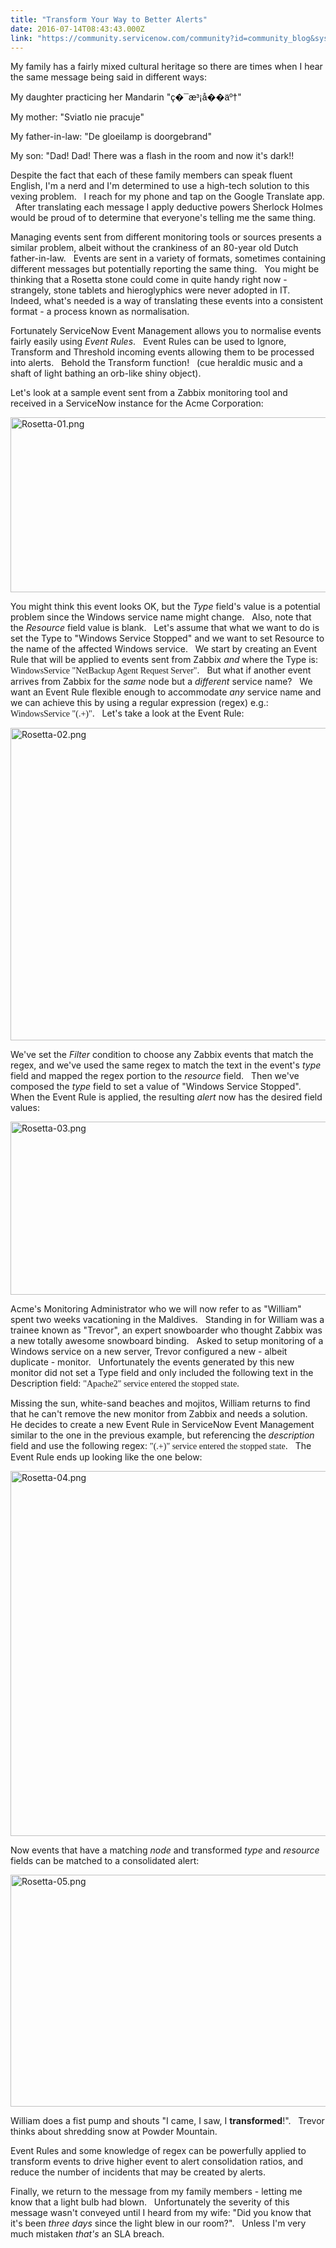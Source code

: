 ```yaml
---
title: "Transform Your Way to Better Alerts"
date: 2016-07-14T08:43:43.000Z
link: "https://community.servicenow.com/community?id=community_blog&sys_id=bacca265dbd0dbc01dcaf3231f961975"
---
```

<p>My family has a fairly mixed cultural heritage so there are times when I hear the same message being said in different ways:</p><p></p><p>My daughter practicing her Mandarin "<span style="color: #000000; font-family: Calibri, sans-serif;">ç�¯æ³¡å��äº†</span>"</p><p>My mother: "Sviatlo nie pracuje"</p><p>My father-in-law: "De gloeilamp is doorgebrand"</p><p>My son: "Dad! Dad! There was a flash in the room and now it's dark!!</p><p></p><p>Despite the fact that each of these family members can speak fluent English, I'm a nerd and I'm determined to use a high-tech solution to this vexing problem.   I reach for my phone and tap on the Google Translate app.   After translating each message I apply deductive powers Sherlock Holmes would be proud of to determine that everyone's telling me the same thing.</p><p></p><p>Managing events sent from different monitoring tools or sources presents a similar problem, albeit without the crankiness of an 80-year old Dutch father-in-law.   Events are sent in a variety of formats, sometimes containing different messages but potentially reporting the same thing.   You might be thinking that a Rosetta stone could come in quite handy right now - strangely, stone tablets and hieroglyphics were never adopted in IT.   Indeed, what's needed is a way of translating these events into a consistent format - a process known as normalisation.</p><p></p><p>Fortunately ServiceNow Event Management allows you to normalise events fairly easily using <em>Event Rules</em>.   Event Rules can be used to Ignore, Transform and Threshold incoming events allowing them to be processed into alerts.   Behold the Transform function!   (cue heraldic music and a shaft of light bathing an orb-like shiny object).</p><p></p><p>Let's look at a sample event sent from a Zabbix monitoring tool and received in a ServiceNow instance for the Acme Corporation:</p><p><img   alt="Rosetta-01.png" class="image-1 jive-image" src="5225ec0edbdc5304b322f4621f96191c.iix" style="width: 620px; height: 280px;"/></p><p>You might think this event looks OK, but the <em>Type</em> field's value is a potential problem since the Windows service name might change.   Also, note that the <em>Resource</em> field value is blank.   Let's assume that what we want to do is set the Type to "Windows Service Stopped" and we want to set Resource to the name of the affected Windows service.   We start by creating an Event Rule that will be applied to events sent from Zabbix <em>and</em> where the Type is: <span style="font-family: 'andale mono', times;">WindowsService "NetBackup Agent Request Server"</span>.   But what if another event arrives from Zabbix for the <em>same</em> node but a <em>different</em> service name?   We want an Event Rule flexible enough to accommodate <em>any</em> service name and we can achieve this by using a regular expression (regex) e.g.: <span style="font-family: 'andale mono', times;">WindowsService "(.+)"</span>.   Let's take a look at the Event Rule:</p><p><img   alt="Rosetta-02.png" class="image-2 jive-image" src="8904cc8edbd85fc068c1fb651f9619ed.iix" style="width: 620px; height: 500px;"/></p><p>We've set the <em>Filter</em> condition to choose any Zabbix events that match the regex, and we've used the same regex to match the text in the event's <em>type</em> field and mapped the regex portion to the <em>resource</em> field.   Then we've composed the <em>type</em> field to set a value of "Windows Service Stopped".   When the Event Rule is applied, the resulting <em>alert</em> now has the desired field values:</p><p><img   alt="Rosetta-03.png" class="image-3 jive-image" src="701405cadb5897041dcaf3231f96191d.iix" style="width: 620px; height: 277px;"/></p><p>Acme's Monitoring Administrator who we will now refer to as "William" spent two weeks vacationing in the Maldives.   Standing in for William was a trainee known as "Trevor", an expert snowboarder who thought Zabbix was a new totally awesome snowboard binding.   Asked to setup monitoring of a Windows service on a new server, Trevor configured a new - albeit duplicate - monitor.   Unfortunately the events generated by this new monitor did not set a Type field and only included the following text in the Description field: <span style="font-family: 'andale mono', times;">"Apache2" service entered the stopped state</span>.</p><p></p><p>Missing the sun, white-sand beaches and mojitos, William returns to find that he can't remove the new monitor from Zabbix and needs a solution.   He decides to create a new Event Rule in ServiceNow Event Management similar to the one in the previous example, but referencing the <em>description</em> field and use the following regex: <span style="font-family: 'andale mono', times;">"(.+)" service entered the stopped state</span>.   The Event Rule ends up looking like the one below:</p><p><img   alt="Rosetta-04.png" class="image-4 jive-image" src="c11a8106db1c97041dcaf3231f961919.iix" style="width: 620px; height: 584px;"/></p><p>Now events that have a matching <em>node</em> and transformed <em>type</em> and <em>resource</em> fields can be matched to a consolidated alert:</p><p><img   alt="Rosetta-05.png" class="image-5 jive-image" src="1b796002db94dfc03eb27a9e0f96192c.iix" style="width: 620px; height: 371px;"/></p><p>William does a fist pump and shouts "I came, I saw, I <strong>transformed</strong>!".   Trevor thinks about shredding snow at Powder Mountain.</p><p></p><p>Event Rules and some knowledge of regex can be powerfully applied to transform events to drive higher event to alert consolidation ratios, and reduce the number of incidents that may be created by alerts.</p><p></p><p>Finally, we return to the message from my family members - letting me know that a light bulb had blown.   Unfortunately the severity of this message wasn't conveyed until I heard from my wife: "Did you know that it's been <em>three</em> <em>days</em> since the light blew in our room?".   Unless I'm very much mistaken <em>that's</em> an SLA breach.</p>